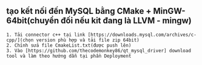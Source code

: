 ## tạo kết nối đến MySQL bằng CMake + MinGW-64bit(chuyển đối nếu kit đang là LLVM - mingw)
	1. Tải connector c++ tại link [https://downloads.mysql.com/archives/c-cpp/](chọn version phù hợp và tải file zip 64bit)
 	2. Chỉnh sửa file CmakeList.txt(được push lên)
	3. Vào [https://github.com/thecodemonkey86/qt_mysql_driver] download tool và làm theo hướng dẫn tại phần Deployment
